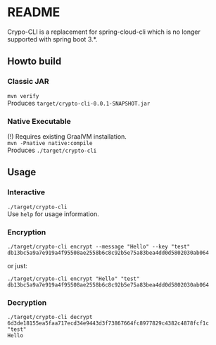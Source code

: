 # README
Crypo-CLI is a replacement for spring-cloud-cli which is no longer supported with spring boot 3.*.

## Howto build
### Classic JAR
```mvn verify```  
Produces `target/crypto-cli-0.0.1-SNAPSHOT.jar`

### Native Executable
(!) Requires existing GraalVM installation.  
```mvn -Pnative native:compile```  
Produces `./target/crypto-cli`

## Usage
### Interactive
```./target/crypto-cli```  
Use `help` for usage information.

### Encryption
```
./target/crypto-cli encrypt --message "Hello" --key "test"
db13bc5a9a7e919a4f95508ae2558b6c8c92b5e75a83bea4dd0d5802030ab064
```
or just:
```
./target/crypto-cli encrypt "Hello" "test"
db13bc5a9a7e919a4f95508ae2558b6c8c92b5e75a83bea4dd0d5802030ab064
```

### Decryption
```
./target/crypto-cli decrypt 6d3de18155ea5faa717ecd34e9443d3f73867664fc8977829c4382c4878fcf1c "test"
Hello
```
